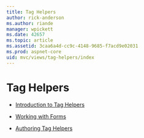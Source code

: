 ```yaml
---
title: Tag Helpers
author: rick-anderson
ms.author: riande
manager: wpickett
ms.date: 42657
ms.topic: article
ms.assetid: 3caa6a4d-cc9c-4148-9685-f7acd9e02031
ms.prod: aspnet-core
uid: mvc/views/tag-helpers/index
---
```

<a name=tag-helpers-index></a>

# Tag Helpers

* [Introduction to Tag Helpers](intro.md)

* [Working with Forms](../working-with-forms.md)

* [Authoring Tag Helpers](authoring.md)
